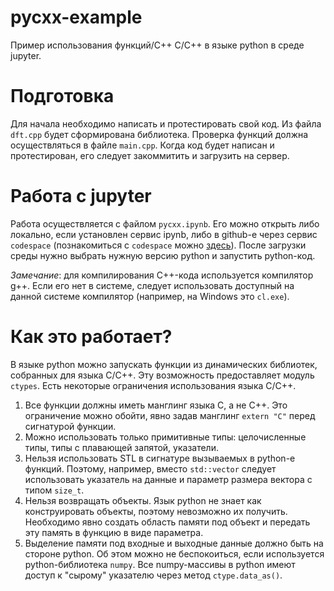 # pycxx-example

Пример использования функций/C++ C/C++ в языке python в среде jupyter.

# Подготовка

Для начала необходимо написать и протестировать свой код.
Из файла `dft.cpp` будет сформирована библиотека.
Проверка функций должна осуществляться в файле `main.cpp`.
Когда код будет написан и протестирован, его следует закоммитить и загрузить на сервер.

# Работа с jupyter

Работа осуществляется с файлом `pycxx.ipynb`.
Его можно открыть либо локально, если установлен сервис ipynb, либо в github-е через
сервис `codespace` (познакомиться с `codespace` можно [здесь](https://docs.github.com/ru/codespaces)).
После загрузки среды нужно выбрать нужную версию python и запустить python-код.

_Замечание_: для компилирования C++-кода используется компилятор g++.
Если его нет в системе, следует использовать доступный на данной системе компилятор
(например, на Windows это `cl.exe`).

# Как это работает?

В языке python можно запускать функции из динамических библиотек, собранных для языка C/C++.
Эту возможность предоставляет модуль `ctypes`.
Есть некоторые ограничения использования языка C/C++.

1. Все функции должны иметь манглинг языка C, а не C++.
Это ограничение можно обойти, явно задав манглинг `extern "C"` перед сигнатурой функции.
1. Можно использовать только примитивные типы: целочисленные типы, типы с плавающей запятой,
указатели.
1. Нельзя использовать STL в сигнатуре вызываемых в python-е функций.
Поэтому, например, вместо `std::vector` следует использовать указатель на данные и параметр
размера вектора с типом `size_t`.
1. Нельзя возвращать объекты.
Язык python не знает как конструировать объекты, поэтому невозможно их получить.
Необходимо явно создать область памяти под объект и передать эту память в функцию в виде параметра.
1. Выделение памяти под входные и выходные данные должно быть на стороне python.
Об этом можно не беспокоиться, если используется python-библиотека `numpy`.
Все numpy-массивы в python имеют доступ к "сырому" указателю через метод `ctype.data_as()`.
